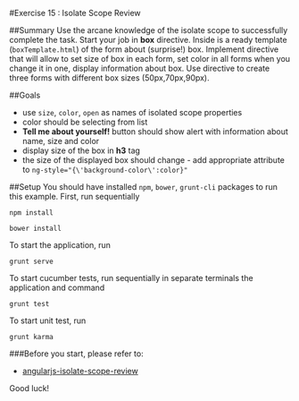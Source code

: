 #Exercise 15 : Isolate Scope Review

##Summary
Use the arcane knowledge of the isolate scope to successfully complete the task. Start your job in **box** directive. Inside is a ready template (`boxTemplate.html`) of the form about (surprise!) box.
Implement directive that will allow to set size of box in each form, set color in all forms when you change it in one, display information about box. Use directive to create three forms with different box sizes (50px,70px,90px).

##Goals
* use `size`, `color`, `open` as names of isolated scope properties 
* color should be selecting from list
* **Tell me about yourself!** button should show alert with information about name, size and color
* display size of the box in **h3** tag
* the size of the displayed box should change - add appropriate attribute to `ng-style="{\'background-color\':color}"` 

##Setup
You should have installed `npm`, `bower`, `grunt-cli`  packages to run this example. First, run sequentially

```
npm install
```

```
bower install
```

To start the application, run

```
grunt serve
```

To start cucumber tests, run sequentially in separate terminals the application and command

```
grunt test
```

To start unit test, run

```
grunt karma
```

###Before you start, please refer to:
* [angularjs-isolate-scope-review](https://egghead.io/lessons/angularjs-isolate-scope-review)

Good luck!
